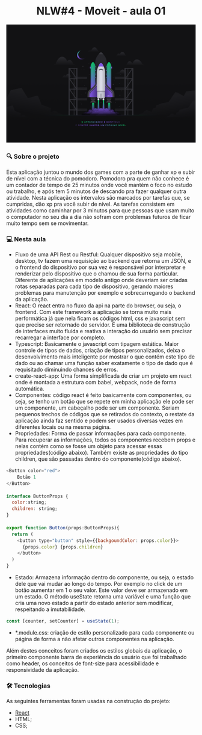 <h1 align="center">NLW#4 - Moveit - aula 01</h1> 

<img src=".github/Wallpaper.png">


### :mag: Sobre o projeto 
Esta aplicação juntou o mundo dos games com a parte de ganhar xp e subir de nível com a técnica do pomodoro. Pomodoro pra quem não conhece é um contador de tempo de 25 minutos onde você mantém o foco no estudo ou trabalho, e após tem 5 minutos de descando pra fazer qualquer outra atividade. Nesta aplicação os intervalos são marcados por tarefas que, se cumpridas, dão xp pra você subir de nível. As tarefas consistem em atividades como caminhar por 3 minutos para que pessoas que usam muito o computador no seu dia a dia não sofram com problemas futuros de ficar muito tempo sem se movimentar.

### 💻 Nesta aula

* Fluxo de uma API Rest ou Restful: Qualquer dispositivo seja mobile, desktop, tv fazem uma requisição ao backend que retorna um JSON, e o frontend do dispositivo por sua vez é  responsável por interpretar e renderizar pelo dispositivo que o chamou de sua forma particular. Diferente de aplicações em modelo antigo onde deveriam ser criadas rotas separadas para cada tipo de dispositivo, gerando maiores problemas para manutenção por exemplo e sobrecarregando o backend da aplicação.
* React: O react entra no fluxo da api na parte do browser, ou seja, o frontend. Com este framework a aplicação se torna muito mais performática já que nela ficam os códigos html, css e javascript sem que precise ser retornado do servidor. É uma biblioteca de construção de interfaces muito fluída e reativa a interação do usuário sem precisar recarregar a interface por completo.
* Typescript: Basicamente o javascript com tipagem estática. Maior controle de tipos de dados, criação de tipos personalizados, deixa o desenvolvimento mais inteligente por mostrar o que contém este tipo de dado ou ao chamar uma função saber exatamente o tipo de dado que é requisitado diminuindo chances de erros.
* create-react-app: Uma forma simplificada de criar um projeto em react onde é montada a estrutura com babel, webpack, node de forma automática.
* Componentes: código react é feito basicamente com componentes, ou seja, se tenho um botão que se repete em minha aplicação ele pode ser um componente, um cabeçalho pode ser um componente. Seriam pequenos trechos de códigos que se retirados do contexto, o restate da aplicação ainda faz sentido e podem ser usados diversas vezes em diferentes locais ou na mesma página.
* Propriedades: Forma de passar informações para cada componente. Para recuperar as informações, todos os componentes recebem props e nelas contém como se fosse um objeto para acessar essas propriedades(código abaixo). Também existe as propriedades do tipo children, que são passadas dentro do componente(código abaixo).
```js
<Button color="red">
    Botão 1
</Button>

interface ButtonProps {
  color:string;
  children: string;
}

export function Button(props:ButtonProps){
  return (
    <button type="button" style={{backgoundColor: props.color}}>
      {props.color} {props.children}
    </button>
  )
}
```
* Estado: Armazena informação dentro do componente, ou seja, o estado dele que vai mudar ao longo do tempo. Por exemplo no click de um botão aumentar em 1 o seu valor. Este valor deve ser armazenado em um estado. O método useState retorna uma variável e uma função que cria uma novo estado a partir do estado anterior sem modificar, respeitando a imutabilidade.

```js
const [counter, setCounter] = useState(1);

```
* *.module.css: criação de estilo personalizado para cada componente ou página de forma a não afetar outros componentes na aplicação.

Além destes conceitos foram criados os estilos globais da aplicação, o primeiro componente barra de experiência do usuário que foi trabalhado como header, os conceitos de font-size para acessibilidade e responsividade da aplicação.

### 🛠 Tecnologias

As seguintes ferramentas foram usadas na construção do projeto:

- [React](https://pt-br.reactjs.org/)
- HTML;
- CSS;

